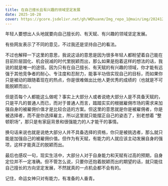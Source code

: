 ```yaml
---
title: 在自己擅长且有兴趣的领域坚定发展
date: 2025-10-28
cover: https://gcore.jsdelivr.net/gh/WQhuanm/Img_repo_1@main/img/202412222015910.png
---
```


年轻人要想出人头地就要向自己擅长的、有天赋、有兴趣的领域坚定发展。

有些网友表示了不同的意见，不过我还是坚持自己的看法。

不过也解释一下这里的意思，我说这话的意思是因为很多年轻人都盼望着自己能在目前阶层固化、机会锐减的时代里脱颖而出，那么如果是抱着这样的想法的话，我说的就是唯一的途径。因为只有在自己擅长、有天赋的有兴趣的领域，你才能有远强于其他竞争者的耐心、专注度和忍耐力，能事半功倍实现自己的目标，而如果你只是被动的跟随着现在的热点，你是很难做出比他人更优秀的成绩的（也就是不可能脱颖而出）。

但是否每个人都能这么做呢？事实上大部分人或者说绝大部分人是不具备天赋的，只是平凡的普通人而已，而对于普通人而言，踏踏实实的根据雇佣市场的需求来加强自身的被雇佣价值才是比较合适的方案。但这里的意思就是你是被雇佣者，你是被选择者，而不是你选择雇主，所以这里就只能摆正自己的姿态了，别老想着 “整顿职场”，那只是有家庭背景和很强能力的人才能干的事情。

换句话来说也就是说绝大部分人并不具备选择的资格，你只是被挑选者，那么就只能是加强自己的被雇佣价值。但作为有天赋，有能力的人就应该主动发展自身的强项，这样才能真正的脱颖而出。

最后也感叹一句，现实生活中，大部分人对于自身能力和天赋有过高的预期，自身定位并不一定准确。但不管怎么说，只要你还抱着脱颖而出的期望的话，就只能往自己擅长的方向坚定发展，不然就真的一点机会都不会有的。

记住，命运女神只对有能力，有准备的人垂青。